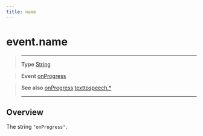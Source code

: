 ```yaml
---
title: name
---
```

# event.name

> --------------------- ------------------------------------------------------------------------------------------
> __Type__              [String](https://docs.coronalabs.com/api/type/String.html)

> __Event__             [onProgress](/plugin/texttospeech/event/onProgress/)

> __See also__          [onProgress](/plugin/texttospeech/event/onProgress/)
>						[texttospeech.*](/plugin/texttospeech/)
> --------------------- ------------------------------------------------------------------------------------------

## Overview

The string `"onProgress"`.